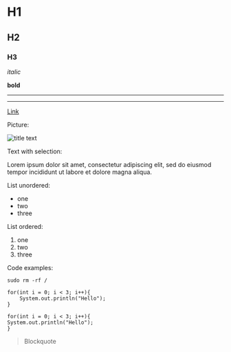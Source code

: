 # H1
## H2
### H3

*italic*

**bold**

----

****

[Link](https://example.com)  

Picture:
   
![title text](https://example.com/example.png "Picture")

Text with selection:

Lorem ipsum dolor sit amet, consectetur adipiscing elit, sed do eiusmod tempor incididunt ut labore et dolore magna aliqua. 

List unordered:

* one
* two
* three

List ordered:  

1. one
2. two
3. three

Code examples:

`sudo rm -rf /`


```
for(int i = 0; i < 3; i++){
	System.out.println("Hello");
}
```


	for(int i = 0; i < 3; i++){
	System.out.println("Hello");
	}


>Blockquote   

<!-- HTML Comment //-->